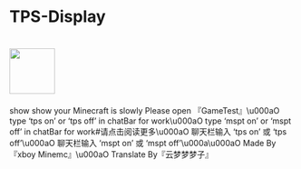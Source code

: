 # TPS-Display
# <img src="https://user-images.githubusercontent.com/86919167/173964866-a947e844-258b-4f4e-a4e8-382c9024b5de.png" width="80px">
show show your Minecraft is slowly
Please open 『GameTest』\u000aO type ‘tps on’ or ‘tps off’ in chatBar for work\u000aO type ‘mspt on’ or ‘mspt off’ in chatBar for work#请点击阅读更多\u000aO 聊天栏输入 ‘tps on’ 或 ‘tps off’\u000aO 聊天栏输入 ‘mspt on’ 或 ‘mspt off’\u000a\u000aO Made By 『xboy Minemc』\u000aO Translate By『云梦梦梦子』
